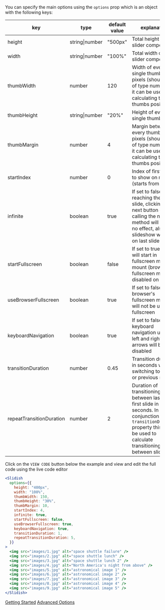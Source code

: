 You can specify the main options using the `options` prop which is an object with the following keys:

| key                      | type           | default value | explanation                                                                                                                                                                            |
| ------------------------ | -------------- | ------------- | -------------------------------------------------------------------------------------------------------------------------------------------------------------------------------------- |
| height                   | string\|number | "500px"       | Total height of the slider component                                                                                                                                                   |
| width                    | string\|number | "100%"        | Total width of the slider component                                                                                                                                                    |
| thumbWidth               | number         | 120           | Width of every single thumbnail in pixels (should be of type number so it can be used in calculating the thumbs position).                                                             |
| thumbHeight              | string\|number | "20%"         | Height of every single thumbnail.                                                                                                                                                      |
| thumbMargin              | number         | 4             | Margin between every thumbnail in pixels (should be of type number so it can be used in calculating the thumbs position).                                                              |
| startIndex               | number         | 0             | Index of first slide to show on mount (starts from zero)                                                                                                                               |
| infinite                 | boolean        | true          | If set to false after reaching the last slide, clicking the next button or calling the next method will have no effect, also slideshow will stop on last slide                         |
| startFullscreen          | boolean        | false         | If set to true slider will start in fullscreen mode on mount (browser fullscreen mode is disabled on mount)                                                                            |
| useBrowserFullscreen     | boolean        | true          | If set to false browser's fullscreen mode will not be used on fullscreen                                                                                                               |
| keyboardNavigation       | boolean        | true          | If set to false keyboard navigation using left and right arrows will be disabled                                                                                                       |
| transitionDuration       | number         | 0.45          | Transition duration in seconds when switching to next or previous slide                                                                                                                |
| repeatTransitionDuration | number         | 2             | Duration of transitioning between last and first slide in seconds. In conjunction with `transitionDuration` property this will be used to calculate transitioning time between slides. |

Click on the `VIEW CODE` button below the example and view and edit the full code using the live code editor

```jsx
<Slidish
  options={{
    height: "400px",
    width: "100%",
    thumbWidth: 150,
    thumbHeight: "30%",
    thumbMargin: 10,
    startIndex: 4,
    infinite: true,
    startFullscreen: false,
    useBrowserFullscreen: true,
    keyboardNavigation: true,
    transitionDuration: 1,
    repeatTransitionDuration: 5,
  }}
>
  <img src="images/1.jpg" alt="space shuttle failure" />
  <img src="images/2.jpg" alt="space shuttle lunch" />
  <img src="images/3.jpg" alt="space shuttle lunch 2" />
  <img src="images/4.jpg" alt="North America's night from above" />
  <img src="images/5.jpg" alt="astronomical image 1" />
  <img src="images/6.jpg" alt="astronomical image 2" />
  <img src="images/7.jpg" alt="astronomical image 3" />
  <img src="images/8.jpg" alt="astronomical image 4" />
  <img src="images/9.jpg" alt="astronomical image 5" />
</Slidish>
```

<a class="previous-section" href="#/Documentation/Getting%20Started">Getting Started</a>
<a class="next-section" href="#/Documentation/Advanced%20Options">Advanced Options</a>
